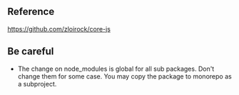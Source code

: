 ## Reference

https://github.com/zloirock/core-js

## Be careful

- The change on node_modules is global for all sub packages. Don't change them for some case. You may copy the package to monorepo as a subproject.
